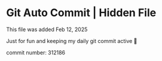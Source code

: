 # Git Auto Commit | Hidden File

This file was added Feb 12, 2025

Just for fun and keeping my daily git commit active 🤪

commit number: 312186
